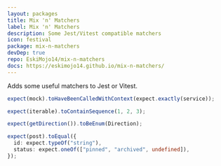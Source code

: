```yaml
---
layout: packages
title: Mix 'n' Matchers
label: Mix 'n' Matchers
description: Some Jest/Vitest compatible matchers
icon: festival
package: mix-n-matchers
devDep: true
repo: EskiMojo14/mix-n-matchers
docs: https://eskimojo14.github.io/mix-n-matchers/
---
```


Adds some useful matchers to Jest or Vitest.

```ts
expect(mock).toHaveBeenCalledWithContext(expect.exactly(service));

expect(iterable).toContainSequence(1, 2, 3);

expect(getDirection()).toBeEnum(Direction);

expect(post).toEqual({
  id: expect.typeOf("string"),
  status: expect.oneOf(["pinned", "archived", undefined]),
});
```
